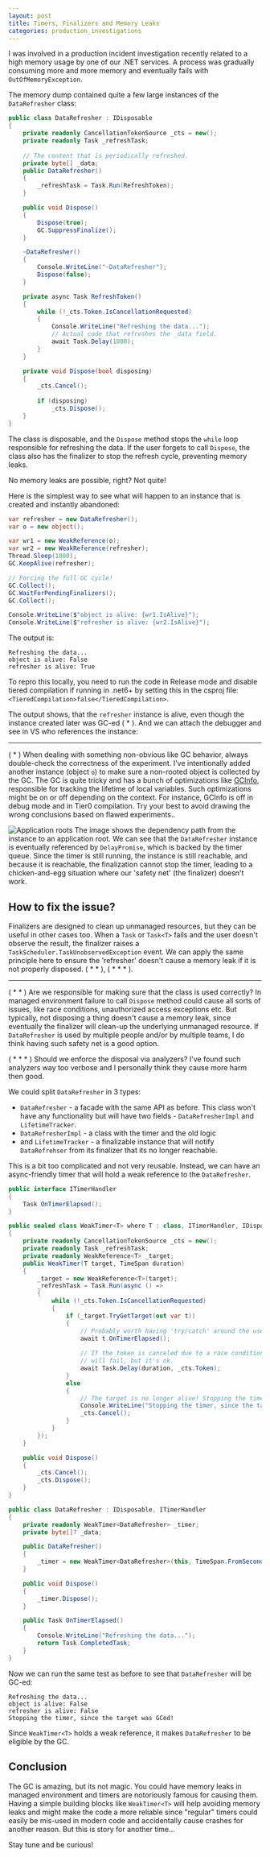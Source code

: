```yaml
---
layout: post
title: Timers, Finalizers and Memory Leaks
categories: production_investigations
---
```


I was involved in a production incident investigation recently related to a high memory usage by one of our .NET services. A process was gradually consuming more and more memory and eventually fails with `OutOfMemoryException`.

The memory dump contained quite a few large instances of the `DataRefresher` class:

```csharp
public class DataRefresher : IDisposable
{
    private readonly CancellationTokenSource _cts = new();
    private readonly Task _refreshTask;
    
    // The content that is periodically refreshed.
    private byte[] _data;
    public DataRefresher()
    {
        _refreshTask = Task.Run(RefreshToken);
    }

    public void Dispose()
    {
        Dispose(true);
        GC.SuppressFinalize();
    }

    ~DataRefresher()
    {
        Console.WriteLine("~DataRefresher");
        Dispose(false);
    }

    private async Task RefreshToken()
    {
        while (!_cts.Token.IsCancellationRequested)
        {
            Console.WriteLine("Refreshing the data...");
            // Actual code that refreshes the _data field.
            await Task.Delay(1000);
        }
    }

    private void Dispose(bool disposing)
    {
        _cts.Cancel();
        
        if (disposing)
            _cts.Dispose();
    }
}
```

The class is disposable, and the `Dispose` method stops the `while` loop responsible for refreshing the data. If the user forgets to call `Dispose`, the class also has the finalizer to stop the refresh cycle, preventing memory leaks.

No memory leaks are possible, right? Not quite!

Here is the simplest way to see what will happen to an instance that is created and instantly abandoned:

```csharp
var refresher = new DataRefresher();
var o = new object();

var wr1 = new WeakReference(o);
var wr2 = new WeakReference(refresher);
Thread.Sleep(1000);
GC.KeepAlive(refresher);

// Forcing the full GC cycle!
GC.Collect();
GC.WaitForPendingFinalizers();
GC.Collect();

Console.WriteLine($"object is alive: {wr1.IsAlive}");
Console.WriteLine($"refresher is alive: {wr2.IsAlive}");
```

The output is:
```
Refreshing the data...
object is alive: False
refresher is alive: True
```

To repro this locally, you need to run the code in Release mode and disable tiered compilation if running in .net6+ by setting this in the csproj file: `<TieredCompilation>false</TieredCompilation>`.

The output shows, that the `refresher` instance is alive, even though the instance created later was GC-ed ( * ). And we can attach the debugger and see in VS who references the instance:

- - - - - - - - 
( * ) When dealing with something non-obvious like GC behavior, always double-check the correctness of the experiment. I've intentionally added another instance (object `o`) to make sure a non-rooted object is collected by the GC. The GC is quite tricky and has a bunch of optimizations like [GCInfo](https://github.com/dotnet/runtime/blob/main/src/coreclr/inc/gcinfo.h), responsible for tracking the lifetime of local variables. Such optimizations might be on or off depending on the context. For instance, GCInfo is off in debug mode and in Tier0 compilation. Try your best to avoid drawing the wrong conclusions based on flawed experiments..

![Application roots](/Blog/assets/2025_01_06_Timers.png "Application Roots")
The image shows the dependency path from the instance to an application root. We can see that the `DataRefresher` instance is eventually referenced by `DelayPromise`, which is backed by the timer queue. Since the timer is still running, the instance is still reachable, and because it is reachable, the finalization cannot stop the timer, leading to a chicken-and-egg situation where our 'safety net' (the finalizer) doesn't work.
## How to fix the issue?
Finalizers are designed to clean up unmanaged resources, but they can be useful in other cases too. When a `Task` or `Task<T>` fails and the user doesn't observe the result, the finalizer raises a `TaskScheduler.TaskUnobservedException` event. We can apply the same principle here to ensure the 'refresher' doesn't cause a memory leak if it is not properly disposed. ( * * ), ( * * * ).

- - - - - - 
( * * ) Are we responsible for making sure that the class is used correctly? In managed environment failure to call `Dispose` method could cause all sorts of issues, like race conditions, unauthorized access exceptions etc. But typically, not disposing a thing doesn't cause a memory leak, since eventually the finalizer will clean-up the underlying unmanaged resource. If `DataRefresher` is used by multiple people and/or by multiple teams, I do think having such safety net is a good option.

( * * * ) Should we enforce the disposal via analyzers? I've found such analyzers way too verbose and I personally think they cause more harm then good.

We could split `DataRefresher` in 3 types:
* `DataRefresher` - a facade with the same API as before. This class won't have any functionality but will have two fields - `DataRefresherImpl` and `LifetimeTracker`.
* `DataRefresherImpl` - a class with the timer and the old logic
* and `LifetimeTracker` - a finalizable instance that will notify `DataRefrehser` from its finalizer that its no longer reachable.

This is a bit too complicated and not very reusable. Instead, we can have an async-friendly timer that will hold a weak reference to the `DataRefresher`. 

```csharp
public interface ITimerHandler
{
	Task OnTimerElapsed();
}

public sealed class WeakTimer<T> where T : class, ITimerHandler, IDisposable
{
    private readonly CancellationTokenSource _cts = new();
    private readonly Task _refreshTask;
    private readonly WeakReference<T> _target;
    public WeakTimer(T target, TimeSpan duration)
    {
        _target = new WeakReference<T>(target);
        _refreshTask = Task.Run(async () =>
        {
            while (!_cts.Token.IsCancellationRequested)
            {
                if (_target.TryGetTarget(out var t))
                {
                    // Probably worth having 'try/catch' around the user's code
                    await t.OnTimerElapsed();
                    
                    // If the token is canceled due to a race condition, _refreshTask
                    // will fail, but it's ok.
                    await Task.Delay(duration, _cts.Token);
                }
                else
                {
                    // The target is no longer alive! Stopping the timer!
                    Console.WriteLine("Stopping the timer, since the target was GCed!");
                    _cts.Cancel();
                }
            }
        });
    }

    public void Dispose()
    {
        _cts.Cancel();
        _cts.Dispose();
    }
}
```

```csharp
public class DataRefresher : IDisposable, ITimerHandler
{
    private readonly WeakTimer<DataRefresher> _timer;
    private byte[]? _data;

    public DataRefresher()
    {
        _timer = new WeakTimer<DataRefresher>(this, TimeSpan.FromSeconds(1));
    }

    public void Dispose()
    {
        _timer.Dispose();
    }

    public Task OnTimerElapsed()
    {
        Console.WriteLine("Refreshing the data...");
        return Task.CompletedTask;
    }
}
```

Now we can run the same test as before to see that `DataRefresher` will be GC-ed:

```
Refreshing the data...
object is alive: False
refresher is alive: False
Stopping the timer, since the target was GCed!
```

Since `WeakTimer<T>` holds a weak reference, it makes `DataRefresher` to be eligible by the GC.
## Conclusion

The GC is amazing, but its not magic. You could have memory leaks in managed environment and timers are notoriously famous for causing them. Having a simple building blocks like `WeakTimer<T>` will help avoiding memory leaks and might make the code a more reliable since "regular" timers could easily be mis-used in modern code and accidentally cause crashes for another reason. But this is story for another time...

Stay tune and be curious!